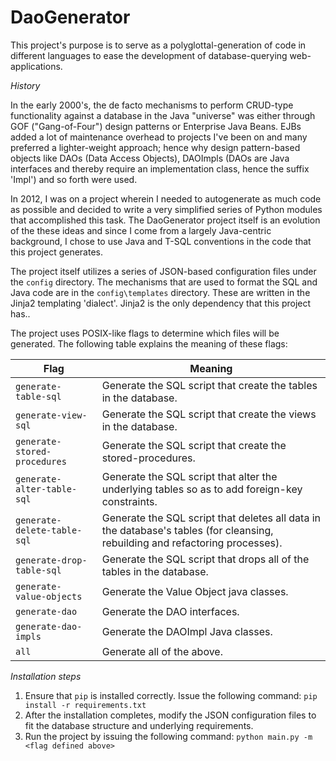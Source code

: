 # DaoGenerator

This project's purpose is to serve as a polyglottal-generation of code in different languages to ease the
development of database-querying web-applications.

*History*

In the early 2000's, the de facto mechanisms to perform CRUD-type functionality against a database in the Java "universe" was either through GOF ("Gang-of-Four") design patterns or Enterprise Java Beans. EJBs added a lot of maintenance overhead to projects I've been on and many preferred a lighter-weight approach; hence why design pattern-based objects like DAOs (Data Access Objects), DAOImpls (DAOs are Java interfaces and thereby require an implementation class, hence the suffix 'Impl') and so forth were used.

In 2012, I was on a project wherein I needed to autogenerate as much code as possible and decided to write a very simplified series of Python modules that accomplished this task. The DaoGenerator project itself is an evolution of the these ideas and since I come from a largely Java-centric background, I chose to use Java and T-SQL conventions in the code that this project generates.

The project itself utilizes a series of JSON-based configuration files under the `config` directory. The mechanisms that are used to format the SQL and Java code are in the `config\templates` directory. These are written in the Jinja2 templating 'dialect'. Jinja2 is the only dependency that this project has..

The project uses POSIX-like flags to determine which files will be generated. The following table explains the meaning of these flags:

| Flag                        | Meaning                                                        |
|-----------------------------|----------------------------------------------------------------|
| `generate-table-sql`        | Generate the SQL script that create the tables in the database.|
| `generate-view-sql`         | Generate the SQL script that create the views in the database. |
| `generate-stored-procedures`| Generate the SQL script that create the stored-procedures.     |
| `generate-alter-table-sql`  | Generate the SQL script that alter the underlying tables so as to add foreign-key constraints.                                                                                   |
| `generate-delete-table-sql` | Generate the SQL script that deletes all data in the database's tables (for cleansing, rebuilding and refactoring processes).                                                         |
| `generate-drop-table-sql`   | Generate the SQL script that drops all of the tables in the database. |
| `generate-value-objects`    | Generate the Value Object java classes.                         |
| `generate-dao`              | Generate the DAO interfaces.                                   |
| `generate-dao-impls`        | Generate the DAOImpl Java classes.                              |
| `all`                       | Generate all of the above.                                      |

*Installation steps*

1. Ensure that `pip` is installed correctly. Issue the following command:
`pip install -r requirements.txt`
2. After the installation completes, modify the JSON configuration files to fit the database structure and underlying requirements.
3. Run the project by issuing the following command: `python main.py -m <flag defined above>`
